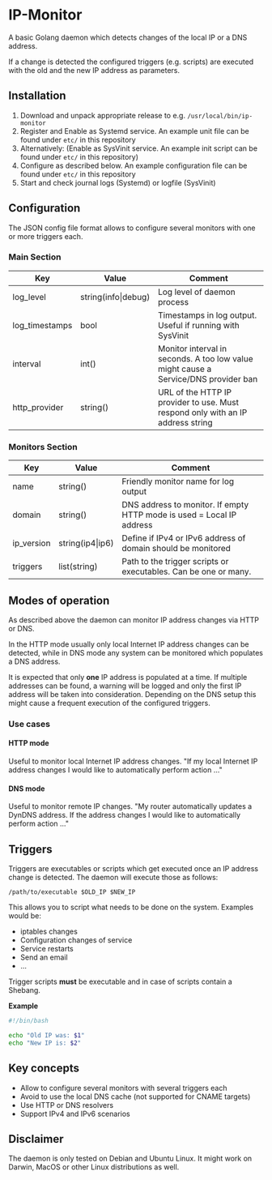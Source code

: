 # IP-Monitor

A basic Golang daemon which detects changes of the local IP or a DNS address.

If a change is detected the configured triggers (e.g. scripts) are executed with the old and the new IP address as parameters.

## Installation
1. Download and unpack appropriate release to e.g. `/usr/local/bin/ip-monitor`
2. Register and Enable as Systemd service. An example unit file can be found under `etc/` in this repository
3. Alternatively: (Enable as SysVinit service. An example init script can be found under `etc/` in this repository)
4. Configure as described below. An example configuration file can be found under `etc/` in this repository
5. Start and check journal logs (Systemd) or logfile (SysVinit)


## Configuration
The JSON config file format allows to configure several monitors with one or more triggers each.


### Main Section
| Key | Value | Comment |
| - | - | - |
| log_level | string(info\|debug) | Log level of daemon process |
| log_timestamps | bool | Timestamps in log output. Useful if running with SysVinit |
| interval | int() | Monitor interval in seconds. A too low value might cause a Service/DNS provider ban |
| http_provider | string() | URL of the HTTP IP provider to use. Must respond only with an IP address string |


### Monitors Section
| Key | Value | Comment |
| - | - | - |
| name | string() | Friendly monitor name for log output |
| domain | string() | DNS address to monitor. If empty HTTP mode is used = Local IP address |
| ip_version | string(ip4\|ip6) | Define if IPv4 or IPv6 address of domain should be monitored |
| triggers | list(string) | Path to the trigger scripts or executables. Can be one or many. |


## Modes of operation
As described above the daemon can monitor IP address changes via HTTP or DNS.

In the HTTP mode usually only local Internet IP address changes can be detected, while in DNS mode any system can be monitored which populates a DNS address.

It is expected that only **one** IP address is populated at a time. If multiple addresses can be found, a warning will be logged and only the first IP address will be taken into consideration. Depending on the DNS setup this might cause a frequent execution of the configured triggers.

### Use cases

#### HTTP mode
Useful to monitor local Internet IP address changes.
"If my local Internet IP address changes I would like to automatically perform action ..."

#### DNS mode
Useful to monitor remote IP changes.
"My router automatically updates a DynDNS address. If the address changes I would like to automatically perform action ..."


## Triggers
Triggers are executables or scripts which get executed once an IP address change is detected.
The daemon will execute those as follows:
```
/path/to/executable $OLD_IP $NEW_IP
```

This allows you to script what needs to be done on the system. Examples would be:
- iptables changes
- Configuration changes of service
- Service restarts
- Send an email
- ...

Trigger scripts **must** be executable and in case of scripts contain a Shebang.

**Example**
```bash
#!/bin/bash

echo "Old IP was: $1"
echo "New IP is: $2"
```

## Key concepts
- Allow to configure several monitors with several triggers each
- Avoid to use the local DNS cache (not supported for CNAME targets)
- Use HTTP or DNS resolvers
- Support IPv4 and IPv6 scenarios

## Disclaimer
The daemon is only tested on Debian and Ubuntu Linux.
It might work on Darwin, MacOS or other Linux distributions as well.

